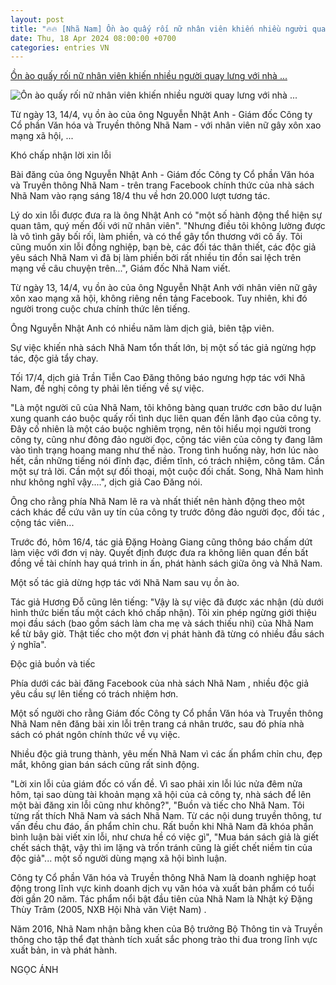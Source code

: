 ```yaml
---
layout: post
title: "🔥🔥 [Nhã Nam] Ồn ào quấy rối nữ nhân viên khiến nhiều người quay lưng với nhà ..."
date: Thu, 18 Apr 2024 08:00:00 +0700
categories: entries VN
---
```

[Ồn ào quấy rối nữ nhân viên khiến nhiều người quay lưng với nhà ...](https://cafebiz.vn/on-ao-quay-roi-nu-nhan-vien-khien-nhieu-nguoi-quay-lung-voi-nha-sach-nha-nam-176240418165914152.chn)

![Ồn ào quấy rối nữ nhân viên khiến nhiều người quay lưng với nhà ...](https://cafebiz.cafebizcdn.vn/zoom/600_315/162123310254002176/2024/4/18/avatar1713434311340-1713434311679361619541.jpg)

Từ ngày 13, 14/4, vụ ồn ào của ông Nguyễn Nhật Anh - Giám đốc Công ty Cổ phần Văn hóa và Truyền thông Nhã Nam - với nhân viên nữ gây xôn xao mạng xã hội, ...

Khó chấp nhận lời xin lỗi

Bài đăng của ông Nguyễn Nhật Anh - Giám đốc Công ty Cổ phần Văn hóa và Truyền thông Nhã Nam - trên trang Facebook chính thức của nhà sách Nhã Nam vào rạng sáng 18/4 thu về hơn 20.000 lượt tương tác.

Lý do xin lỗi được đưa ra là ông Nhật Anh có "một số hành động thể hiện sự quan tâm, quý mến đối với nữ nhân viên". "Nhưng điều tôi không lường được là vô tình gây bối rối, làm phiền, và có thể gây tổn thương với cô ấy. Tôi cũng muốn xin lỗi đồng nghiệp, bạn bè, các đối tác thân thiết, các độc giả yêu sách Nhã Nam vì đã bị làm phiền bởi rất nhiều tin đồn sai lệch trên mạng về câu chuyện trên...", Giám đốc Nhã Nam viết.

Từ ngày 13, 14/4, vụ ồn ào của ông Nguyễn Nhật Anh với nhân viên nữ gây xôn xao mạng xã hội, không riêng nền tảng Facebook. Tuy nhiên, khi đó người trong cuộc chưa chính thức lên tiếng.

Ông Nguyễn Nhật Anh có nhiều năm làm dịch giả, biên tập viên.

Sự việc khiến nhà sách Nhã Nam tổn thất lớn, bị một số tác giả ngừng hợp tác, độc giả tẩy chay.

Tối 17/4, dịch giả Trần Tiễn Cao Đăng thông báo ngưng hợp tác với Nhã Nam, đề nghị công ty phải lên tiếng về sự việc.

"Là một người cũ của Nhã Nam, tôi không bàng quan trước cơn bão dư luận xung quanh cáo buộc quấy rối tình dục liên quan đến lãnh đạo của công ty. Đây cố nhiên là một cáo buộc nghiêm trọng, nên tôi hiểu mọi người trong công ty, cũng như đông đảo người đọc, cộng tác viên của công ty đang lâm vào tình trạng hoang mang như thế nào. Trong tình huống này, hơn lúc nào hết, cần những tiếng nói đĩnh đạc, điềm tĩnh, có trách nhiệm, công tâm. Cần một sự trả lời. Cần một sự đối thoại, một cuộc đối chất. Song, Nhã Nam hình như không nghĩ vậy....", dịch giả Cao Đăng nói.

Ông cho rằng phía Nhã Nam lẽ ra và nhất thiết nên hành động theo một cách khác để cứu vãn uy tín của công ty trước đông đảo người đọc, đối tác , cộng tác viên...

Trước đó, hôm 16/4, tác giả Đặng Hoàng Giang cũng thông báo chấm dứt làm việc với đơn vị này. Quyết định được đưa ra không liên quan đến bất đồng về tài chính hay quá trình in ấn, phát hành sách giữa ông và Nhã Nam.

Một số tác giả dừng hợp tác với Nhã Nam sau vụ ồn ào.

Tác giả Hương Đỗ cũng lên tiếng: "Vậy là sự việc đã được xác nhận (dù dưới hình thức biến tấu một cách khó chấp nhận). Tôi xin phép ngừng giới thiệu mọi đầu sách (bao gồm sách làm cha mẹ và sách thiếu nhi) của Nhã Nam kể từ bây giờ. Thật tiếc cho một đơn vị phát hành đã từng có nhiều đầu sách ý nghĩa".

Độc giả buồn và tiếc

Phía dưới các bài đăng Facebook của nhà sách Nhã Nam , nhiều độc giả yêu cầu sự lên tiếng có trách nhiệm hơn.

Một số người cho rằng Giám đốc Công ty Cổ phần Văn hóa và Truyền thông Nhã Nam nên đăng bài xin lỗi trên trang cá nhân trước, sau đó phía nhà sách có phát ngôn chính thức về vụ việc.

Nhiều độc giả trung thành, yêu mến Nhã Nam vì các ấn phẩm chỉn chu, đẹp mắt, không gian bán sách cũng rất sinh động.

"Lời xin lỗi của giám đốc có vấn đề. Vì sao phải xin lỗi lúc nửa đêm nửa hôm, tại sao dùng tài khoản mạng xã hội của cả công ty, nhà sách để lên một bài đăng xin lỗi cũng như không?", "Buồn và tiếc cho Nhã Nam. Tôi từng rất thích Nhã Nam và sách Nhã Nam. Từ các nội dung truyền thông, tư vấn đều chu đáo, ấn phẩm chỉn chu. Rất buồn khi Nhã Nam đã khóa phần bình luận bài viết xin lỗi, như chưa hề có việc gì", "Mua bán sách giả là giết chết sách thật, vậy thì im lặng và trốn tránh cũng là giết chết niềm tin của độc giả"... một số người dùng mạng xã hội bình luận.

Công ty Cổ phần Văn hóa và Truyền thông Nhã Nam là doanh nghiệp hoạt động trong lĩnh vực kinh doanh dịch vụ văn hóa và xuất bản phẩm có tuổi đời gần 20 năm. Tác phẩm nổi bật đầu tiên của Nhã Nam là Nhật ký Đặng Thùy Trâm (2005, NXB Hội Nhà văn Việt Nam) .

Năm 2016, Nhã Nam nhận bằng khen của Bộ trưởng Bộ Thông tin và Truyền thông cho tập thể đạt thành tích xuất sắc phong trào thi đua trong lĩnh vực xuất bản, in và phát hành.

NGỌC ÁNH

